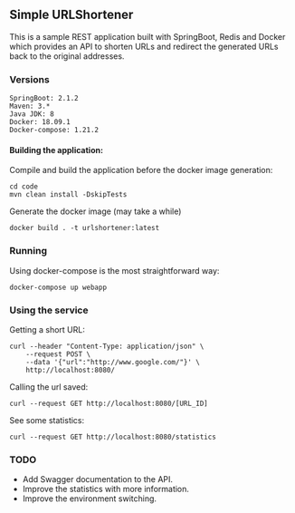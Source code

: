 ## Simple URLShortener
This is a sample REST application built with SpringBoot, Redis and Docker which provides
an API to shorten URLs and redirect the generated URLs back to the original addresses.

### Versions

```
SpringBoot: 2.1.2
Maven: 3.*
Java JDK: 8
Docker: 18.09.1
Docker-compose: 1.21.2
```

#### Building the application:
Compile and build the application before the docker image generation:

```
cd code
mvn clean install -DskipTests
```

Generate the docker image (may take a while)

```
docker build . -t urlshortener:latest
```

### Running
Using docker-compose is the most straightforward way:

```
docker-compose up webapp
```

### Using the service

Getting a short URL:

```
curl --header "Content-Type: application/json" \
    --request POST \
    --data '{"url":"http://www.google.com/"}' \      
    http://localhost:8080/  
```

Calling the url saved:

``` 
curl --request GET http://localhost:8080/[URL_ID]
```

See some statistics:

``` 
curl --request GET http://localhost:8080/statistics
```

### TODO

* Add Swagger documentation to the API.
* Improve the statistics with more information.
* Improve the environment switching.
